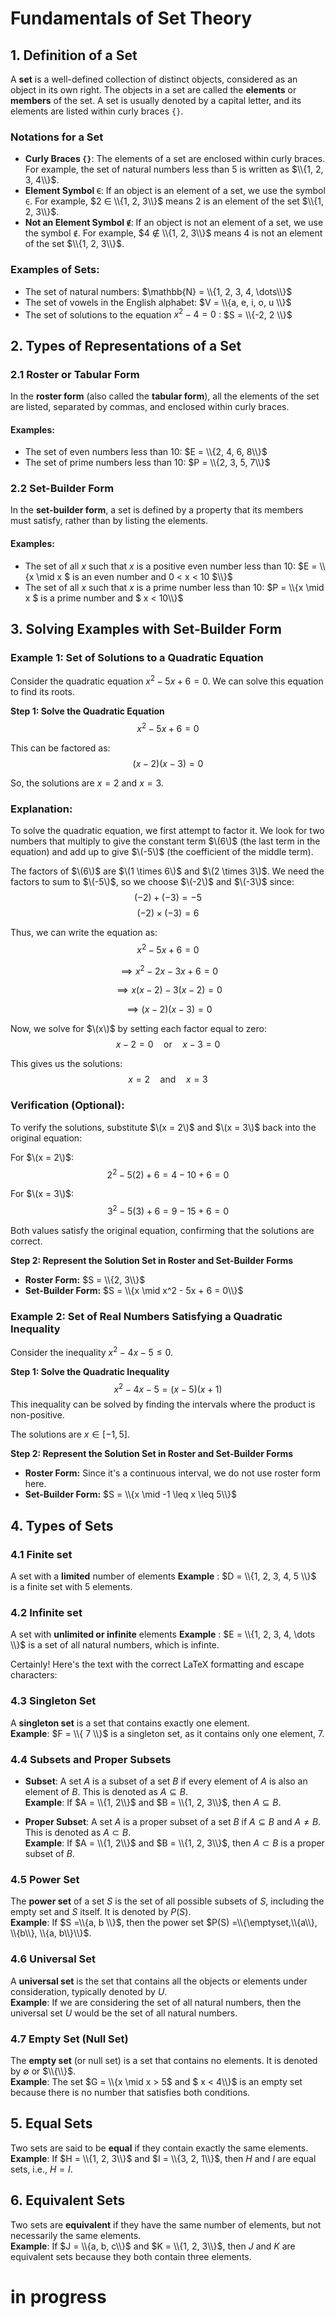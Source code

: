 # Fundamentals of Set Theory

## 1. Definition of a Set

A **set** is a well-defined collection of distinct objects, considered as an object in its own right. The objects in a set are called the **elements** or **members** of the set. A set is usually denoted by a capital letter, and its elements are listed within curly braces `{}`.

### Notations for a Set

- **Curly Braces `{}`**: The elements of a set are enclosed within curly braces. For example, the set of natural numbers less than 5 is written as $\\{1, 2, 3, 4\\}$.
- **Element Symbol `∈`**: If an object is an element of a set, we use the symbol `∈`. For example, $2 ∈ \\{1, 2, 3\\}$ means 2 is an element of the set $\\{1, 2, 3\\}$.
- **Not an Element Symbol `∉`**: If an object is not an element of a set, we use the symbol `∉`. For example, $4 ∉ \\{1, 2, 3\\}$ means 4 is not an element of the set $\\{1, 2, 3\\}$.

### Examples of Sets:
- The set of natural numbers: $\mathbb{N} = \\{1, 2, 3, 4, \dots\\}$
- The set of vowels in the English alphabet: $V = \\{a, e, i, o, u \\}$
- The set of solutions to the equation $x^2 - 4 = 0$ : $S = \\{-2, 2 \\}$

## 2. Types of Representations of a Set

### 2.1 Roster or Tabular Form
In the **roster form** (also called the **tabular form**), all the elements of the set are listed, separated by commas, and enclosed within curly braces.

#### Examples:
- The set of even numbers less than 10: $E = \\{2, 4, 6, 8\\}$
- The set of prime numbers less than 10: $P = \\{2, 3, 5, 7\\}$

### 2.2 Set-Builder Form
In the **set-builder form**, a set is defined by a property that its members must satisfy, rather than by listing the elements.

#### Examples:
- The set of all $x$ such that $x$ is a positive even number less than 10: $E = \\{x \mid x $ is an even number and  0 < x < 10 $\\}$
- The set of all $x$ such that $x$ is a prime number less than 10: $P = \\{x \mid x $ is a prime number and $ x < 10\\}$

## 3. Solving Examples with Set-Builder Form

### Example 1: Set of Solutions to a Quadratic Equation
Consider the quadratic equation $x^2 - 5x + 6 = 0$. We can solve this equation to find its roots.

**Step 1: Solve the Quadratic Equation**
$$
x^2 - 5x + 6 = 0
$$

This can be factored as:
$$
(x - 2)(x - 3) = 0
$$

So, the solutions are $x = 2$ and $x = 3$.

### Explanation:

To solve the quadratic equation, we first attempt to factor it. We look for two numbers that multiply to give the constant term $\(6\)$ (the last term in the equation) and add up to give $\(-5\)$ (the coefficient of the middle term).

The factors of $\(6\)$ are $\(1 \times 6\)$ and $\(2 \times 3\)$. We need the factors to sum to $\(-5\)$, so we choose $\(-2\)$ and $\(-3\)$ since:
$$
(-2) + (-3) = -5
$$
$$
(-2) \times (-3) = 6
$$

Thus, we can write the equation as:
$$
x^2 - 5x + 6 = 0
$$

$$
\implies x^2 - 2x - 3x + 6 = 0
$$

$$
\implies x ( x - 2 ) - 3 ( x - 2 ) = 0
$$

$$
\implies  ( x - 2 ) ( x - 3 ) = 0
$$

Now, we solve for $\(x\)$ by setting each factor equal to zero:
$$
x - 2 = 0 \quad \text{or} \quad x - 3 = 0
$$

This gives us the solutions:
$$
x = 2 \quad \text{and} \quad x = 3
$$

### Verification (Optional):

To verify the solutions, substitute $\(x = 2\)$ and $\(x = 3\)$ back into the original equation:

For $\(x = 2\)$:
$$
2^2 - 5(2) + 6 = 4 - 10 + 6 = 0
$$

For $\(x = 3\)$:
$$
3^2 - 5(3) + 6 = 9 - 15 + 6 = 0
$$

Both values satisfy the original equation, confirming that the solutions are correct.


**Step 2: Represent the Solution Set in Roster and Set-Builder Forms**

- **Roster Form:** $S = \\{2, 3\\}$
- **Set-Builder Form:** $S = \\{x \mid x^2 - 5x + 6 = 0\\}$

### Example 2: Set of Real Numbers Satisfying a Quadratic Inequality
Consider the inequality $x^2 - 4x - 5 \leq 0$.

**Step 1: Solve the Quadratic Inequality**
$$
x^2 - 4x - 5 = (x - 5)(x + 1)
$$
This inequality can be solved by finding the intervals where the product is non-positive.

The solutions are $x \in [-1, 5]$.

**Step 2: Represent the Solution Set in Roster and Set-Builder Forms**

- **Roster Form:** Since it's a continuous interval, we do not use roster form here.
- **Set-Builder Form:** $S = \\{x \mid -1 \leq x \leq 5\\}$

## 4. Types of Sets
### 4.1 Finite set
A set with a **limited** number of elements
**Example** : $D = \\{1, 2, 3, 4, 5 \\}$ is a finite set with 5 elements.

### 4.2 Infinite set
A set with **unlimited or infinite** elements
**Example** : $E = \\{1, 2, 3, 4, \dots \\}$ is a set of all natural numbers, which is infinte.

Certainly! Here's the text with the correct LaTeX formatting and escape characters:

### 4.3 Singleton Set
A **singleton set** is a set that contains exactly one element.  
**Example**: $F = \\{ 7 \\}$ is a singleton set, as it contains only one element, 7.

### 4.4 Subsets and Proper Subsets
- **Subset**: A set $A$ is a subset of a set $B$ if every element of $A$ is also an element of $B$. This is denoted as $A \subseteq B$.  
  **Example**: If $A = \\{1, 2\\}$ and $B = \\{1, 2, 3\\}$, then $A \subseteq B$.
  
- **Proper Subset**: A set $A$ is a proper subset of a set $B$ if $A \subseteq B$ and $A \neq B$. This is denoted as $A \subset B$.  
  **Example**: If $A = \\{1, 2\\}$ and $B = \\{1, 2, 3\\}$, then $A \subset B$ is a proper subset of $B$.

### 4.5 Power Set
The **power set** of a set $S$ is the set of all possible subsets of $S$, including the empty set and $S$ itself. It is denoted by $P(S)$.  
**Example**: If $S =\\{a, b \\}$, then the power set $P(S) =\\{\emptyset,\\{a\\}, \\{b\\}, \\{a, b\\}\\}$.

### 4.6 Universal Set
A **universal set** is the set that contains all the objects or elements under consideration, typically denoted by $U$.  
**Example**: If we are considering the set of all natural numbers, then the universal set $U$ would be the set of all natural numbers.

### 4.7 Empty Set (Null Set)
The **empty set** (or null set) is a set that contains no elements. It is denoted by $\emptyset$ or $\\{\\}$.  
**Example**: The set $G = \\{x \mid x > 5$ and $ x < 4\\}$ is an empty set because there is no number that satisfies both conditions.

## 5. Equal Sets
Two sets are said to be **equal** if they contain exactly the same elements.  
**Example**: If $H = \\{1, 2, 3\\}$ and $I = \\{3, 2, 1\\}$, then $H$ and $I$ are equal sets, i.e., $H = I$.

## 6. Equivalent Sets
Two sets are **equivalent** if they have the same number of elements, but not necessarily the same elements.  
**Example**: If $J = \\{a, b, c\\}$ and $K = \\{1, 2, 3\\}$, then $J$ and $K$ are equivalent sets because they both contain three elements.


# in progress
